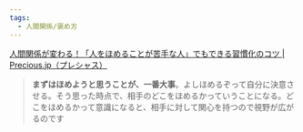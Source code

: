 ```yaml
---
tags:
  - 人間関係/褒め方
---
```

[人間関係が変わる！「人をほめることが苦手な人」でもできる習慣化のコツ | Precious.jp（プレシャス）](https://precious.jp/articles/-/3518)

>**まずはほめようと思うことが、一番大事**。よしほめるぞって自分に決意させる。そう思った時点で、相手のどこをほめるかっていうことになる。どこをほめるかって意識になると、相手に対して関心を持つので視野が広がるのです

